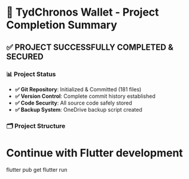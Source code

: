 # 🎉 TydChronos Wallet - Project Completion Summary

## ✅ PROJECT SUCCESSFULLY COMPLETED & SECURED

### 📊 Project Status
- **✅ Git Repository**: Initialized & Committed (181 files)
- **✅ Version Control**: Complete commit history established
- **✅ Code Security**: All source code safely stored
- **✅ Backup System**: OneDrive backup script created

### 🗂️ Project Structure
# Continue with Flutter development
flutter pub get
flutter run
